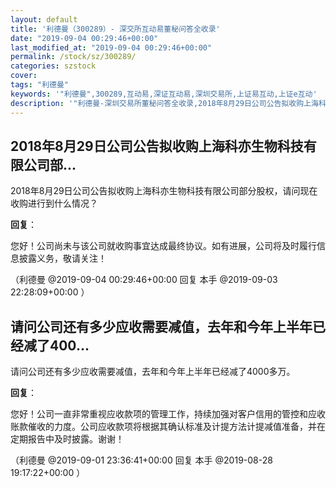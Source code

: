 ```yaml
---
layout: default
title: '利德曼（300289）- 深交所互动易董秘问答全收录'
date: "2019-09-04 00:29:46+00:00"
last_modified_at: "2019-09-04 00:29:46+00:00"
permalink: /stock/sz/300289/
categories: szstock
cover: 
tags: "利德曼"
keywords: '"利德曼",300289,互动易,深证互动易,深圳交易所,上证易互动,上证e互动'
description: '"利德曼-深圳交易所董秘问答全收录,2018年8月29日公司公告拟收购上海科亦生物科技有限公司部分股权，请问现在收购进行到什么情况？"'
---
```


## 2018年8月29日公司公告拟收购上海科亦生物科技有限公司部...

2018年8月29日公司公告拟收购上海科亦生物科技有限公司部分股权，请问现在收购进行到什么情况？

**回复**：

您好！公司尚未与该公司就收购事宜达成最终协议。如有进展，公司将及时履行信息披露义务，敬请关注！ 

（利德曼  @2019-09-04 00:29:46+00:00 回复 本手  @2019-09-03 22:28:09+00:00 ）

## 请问公司还有多少应收需要减值，去年和今年上半年已经减了400...

请问公司还有多少应收需要减值，去年和今年上半年已经减了4000多万。

**回复**：

您好！公司一直非常重视应收款项的管理工作，持续加强对客户信用的管控和应收账款催收的力度。公司应收款项将根据其确认标准及计提方法计提减值准备，并在定期报告中及时披露。谢谢！ 

（利德曼  @2019-09-01 23:36:41+00:00 回复 本手  @2019-08-28 19:17:22+00:00 ）

